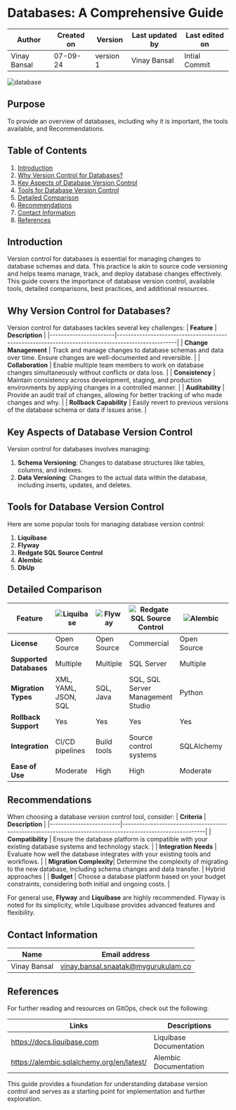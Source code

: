 # Databases: A Comprehensive Guide

  | Author        | Created on | Version | Last updated by | Last edited on |
  |-------------|---------|-------------|-------------|---------|
  | Vinay Bansal | 07-09-24 | version 1 | Vinay Bansal | Intial Commit |

![database](https://github.com/user-attachments/assets/5102e5e4-1b85-4d77-9f41-5a3173005ff4)

## Purpose 
To provide an overview of databases, including why it is important, the tools available, and Recommendations.
## Table of Contents

1. [Introduction](#introduction)
2. [Why Version Control for Databases?](#why-version-control-for-databases)
3. [Key Aspects of Database Version Control](#key-aspects-of-database-version-control)
4. [Tools for Database Version Control](#tools-for-database-version-control)
5. [Detailed Comparison](#detailed-comparison)
6. [Recommendations](#recommendations)
8. [Contact Information](#contact-information)
9. [References](#references)
   
## Introduction
Version control for databases is essential for managing changes to database schemas and data. This practice is akin to source code versioning and helps teams manage, track, and deploy database changes effectively. This guide covers the importance of database version control, available tools, detailed comparisons, best practices, and additional resources.

## Why Version Control for Databases?
Version control for databases tackles several key challenges:
| **Feature**           | **Description**                                                                                   |
|-----------------------|---------------------------------------------------------------------------------------------------|
| **Change Management** | Track and manage changes to database schemas and data over time. Ensure changes are well-documented and reversible. |
| **Collaboration**     | Enable multiple team members to work on database changes simultaneously without conflicts or data loss. |
| **Consistency**       | Maintain consistency across development, staging, and production environments by applying changes in a controlled manner. |
| **Auditability**      | Provide an audit trail of changes, allowing for better tracking of who made changes and why.     |
| **Rollback Capability** | Easily revert to previous versions of the database schema or data if issues arise.              |

## Key Aspects of Database Version Control
Version control for databases involves managing:
1. **Schema Versioning**: Changes to database structures like tables, columns, and indexes.
2. **Data Versioning**: Changes to the actual data within the database, including inserts, updates, and deletes.

## Tools for Database Version Control
Here are some popular tools for managing database version control:
1. **Liquibase**
2. **Flyway**
3. **Redgate SQL Source Control**
4. **Alembic**
5. **DbUp**

## Detailed Comparison

| Feature                      | ![Liquibase](https://github.com/user-attachments/assets/9a36fac6-e9ee-4579-9807-84065ca345fe) | ![Flyway](https://github.com/user-attachments/assets/d98f1d01-be80-4b22-85ef-18eb2a8052de)  | ![Redgate SQL Source Control](https://github.com/user-attachments/assets/1b0328cb-f6c8-4151-a9f0-7229c87bb962) | ![Alembic](https://github.com/user-attachments/assets/ab82d360-d7b1-4d36-87e6-8678667d9239) | ![dbup](https://github.com/user-attachments/assets/6a7a0e9a-037d-44b3-a99c-b12b07afa33b) |
|------------------------------|-----------|--------|----------------------------|---------|------|
| **License**                  | Open Source | Open Source | Commercial                 | Open Source | Open Source |
| **Supported Databases**      | Multiple   | Multiple | SQL Server                 | Multiple | SQL Server, PostgreSQL |
| **Migration Types**          | XML, YAML, JSON, SQL | SQL, Java | SQL, SQL Server Management Studio | Python | C# |
| **Rollback Support**         | Yes       | Yes    | Yes                        | Yes     | No   |
| **Integration**              | CI/CD pipelines | Build tools | Source control systems | SQLAlchemy | .NET applications |
| **Ease of Use**              | Moderate  | High   | High                       | Moderate | Moderate |

## Recommendations
When choosing a database version control tool, consider:
| **Criteria**            | **Description** |
|-------------------------|-----------------------------------------------------------------------------------------------------------|
| **Compatibility**       | Ensure the database platform is compatible with your existing database systems and technology stack.     |
| **Integration Needs**   | Evaluate how well the database integrates with your existing tools and workflows.                        | 
| **Migration Complexity**| Determine the complexity of migrating to the new database, including schema changes and data transfer.    | Hybrid approaches |
| **Budget**              | Choose a database platform based on your budget constraints, considering both initial and ongoing costs.  |

For general use, **Flyway** and **Liquibase** are highly recommended. Flyway is noted for its simplicity, while Liquibase provides advanced features and flexibility.

## Contact Information

| Name | Email address|
|------|---------------------|
| Vinay Bansal | vinay.bansal.snaatak@mygurukulam.co |

## References
For further reading and resources on GitOps, check out the following:

| Links | Descriptions|
|------|---------------------|
| https://docs.liquibase.com | Liquibase Documentation |
| https://alembic.sqlalchemy.org/en/latest/ | Alembic Documentation |

This guide provides a foundation for understanding database version control and serves as a starting point for implementation and further exploration.

